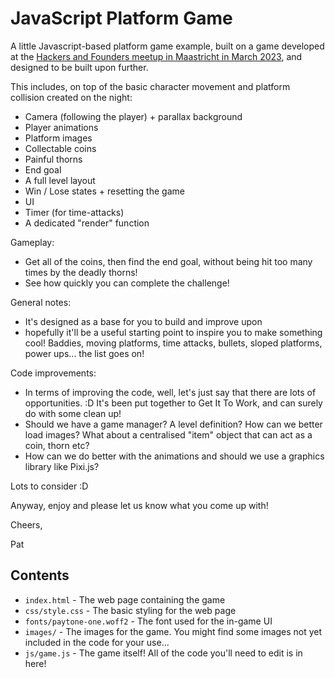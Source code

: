 # JavaScript Platform Game
A little Javascript-based platform game example, built on a game developed at the [Hackers and Founders meetup in Maastricht in March 2023](https://www.meetup.com/euregiotechmeetup/events/291512515/), and designed to be built upon further.

This includes, on top of the basic character movement and platform collision created on the night:

- Camera (following the player) + parallax background
- Player animations
- Platform images
- Collectable coins
- Painful thorns
- End goal
- A full level layout
- Win / Lose states + resetting the game
- UI
- Timer (for time-attacks)
- A dedicated "render" function

Gameplay:
- Get all of the coins, then find the end goal, without being hit too many times by the deadly thorns!
- See how quickly you can complete the challenge!

General notes:
- It's designed as a base for you to build and improve upon 
- hopefully it'll be a useful starting point to inspire you to make something cool! Baddies, moving platforms, time attacks, bullets, sloped platforms, power ups... the list goes on!

Code improvements:
- In terms of improving the code, well, let's just say that there are lots of opportunities. :D It's been put together to Get It To Work, and can surely do with some clean up!
- Should we have a game manager? A level definition? How can we better load images? What about a centralised "item" object that can act as a coin, thorn etc?
- How can we do better with the animations and should we use a graphics library like Pixi.js?

Lots to consider :D

Anyway, enjoy and please let us know what you come up with!

Cheers,

Pat

## Contents
* `index.html` - The web page containing the game
* `css/style.css` - The basic styling for the web page
* `fonts/paytone-one.woff2` - The font used for the in-game UI
* `images/` - The images for the game. You might find some images not yet included in the code for your use...
* `js/game.js` - The game itself! All of the code you'll need to edit is in here!
